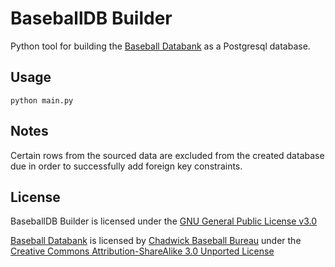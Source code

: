 # BaseballDB Builder
Python tool for building the [Baseball Databank](https://github.com/chadwickbureau/baseballdatabank)
as a Postgresql database.

## Usage
`python main.py`

## Notes
Certain rows from the sourced data are excluded from the created database due in order to successfully add foreign key constraints.

## License
BaseballDB Builder is licensed under the [GNU General Public License v3.0](LICENSE)

[Baseball Databank](https://github.com/chadwickbureau/baseballdatabank) is licensed by
[Chadwick Baseball Bureau](https://www.chadwick-bureau.com) under the
[Creative Commons Attribution-ShareAlike 3.0 Unported License](https://creativecommons.org/licenses/by-sa/3.0/)
